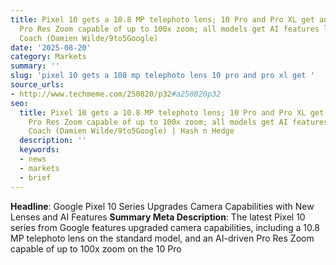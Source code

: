 ```yaml
---
title: Pixel 10 gets a 10.8 MP telephoto lens; 10 Pro and Pro XL get an AI-driven
  Pro Res Zoom capable of up to 100x zoom; all models get AI features like Camera
  Coach (Damien Wilde/9to5Google)
date: '2025-08-20'
category: Markets
summary: ''
slug: 'pixel 10 gets a 108 mp telephoto lens 10 pro and pro xl get '
source_urls:
- http://www.techmeme.com/250820/p32#a250820p32
seo:
  title: Pixel 10 gets a 10.8 MP telephoto lens; 10 Pro and Pro XL get an AI-driven
    Pro Res Zoom capable of up to 100x zoom; all models get AI features like Camera
    Coach (Damien Wilde/9to5Google) | Hash n Hedge
  description: ''
  keywords:
  - news
  - markets
  - brief
---
```


**Headline**: Google Pixel 10 Series Upgrades Camera Capabilities with New Lenses and AI Features  **Summary Meta Description**: The latest Pixel 10 series from Google features upgraded camera capabilities, including a 10.8 MP telephoto lens on the standard model, and an AI-driven Pro Res Zoom capable of up to 100x zoom on the 10 Pro 
